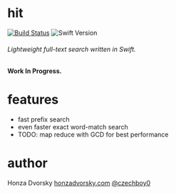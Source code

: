 # hit

[![Build Status](https://www.bitrise.io/app/df9203eed45bff4a.svg?token=_pWCzt8CMI8GZM5Lofq-Pw&branch=master)](https://www.bitrise.io/app/df9203eed45bff4a) ![Swift Version](https://img.shields.io/badge/Swift-Xcode7b5-orange.svg)

###### Lightweight full-text search written in Swift.

**Work In Progress.**

# features
- fast prefix search
- even faster exact word-match search
- TODO: map reduce with GCD for best performance

# author
Honza Dvorsky
[honzadvorsky.com](honzadvorsky.com)
[@czechboy0](https://twitter.com/czechboy0)

